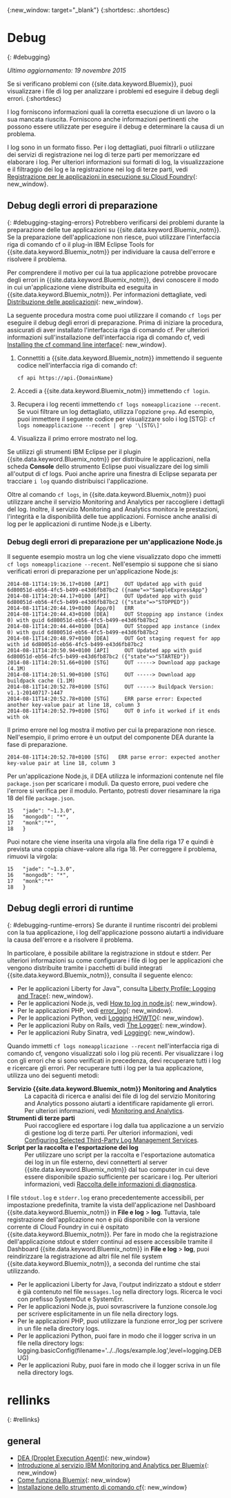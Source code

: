 {:new_window: target="_blank"}
{:shortdesc: .shortdesc}

# Debug
{: #debugging}

*Ultimo aggiornamento: 19 novembre 2015*

Se si verificano problemi con {{site.data.keyword.Bluemix}}, puoi visualizzare i file di log per analizzare i problemi ed eseguire il debug degli errori.
{:shortdesc}

I log forniscono informazioni quali la corretta esecuzione di un lavoro o la sua mancata riuscita. Forniscono anche informazioni pertinenti che possono essere utilizzate per eseguire il debug e determinare la causa di un problema.

I log sono in un formato fisso. Per i log dettagliati, puoi filtrarli o utilizzare dei servizi di registrazione nei log di terze parti per memorizzare ed elaborare i log. Per ulteriori informazioni sui formati di log, la visualizzazione e il filtraggio dei log e la registrazione nei log di terze parti, vedi
[Registrazione per le applicazioni in esecuzione su Cloud Foundry](../manageapps/monitoringandlogging.html#logging_for_bluemix_apps){: new_window}.


## Debug degli errori di preparazione
{: #debugging-staging-errors}
Potrebbero verificarsi dei problemi durante la preparazione delle tue applicazioni su {{site.data.keyword.Bluemix_notm}}. Se la preparazione dell'applicazione non riesce, puoi utilizzare l'interfaccia riga di comando cf o il plug-in IBM Eclipse Tools for {{site.data.keyword.Bluemix_notm}} per individuare la causa dell'errore e risolvere il problema.

Per comprendere il motivo per cui la tua applicazione potrebbe provocare degli errori in {{site.data.keyword.Bluemix_notm}}, devi conoscere il modo in cui un'applicazione viene distribuita ed eseguita in {{site.data.keyword.Bluemix_notm}}. Per informazioni dettagliate, vedi [Distribuzione delle applicazioni](../manageapps/deployingapps.html#appdeploy){: new_window}.

La seguente procedura mostra come puoi utilizzare il comando `cf logs` per eseguire il debug degli errori di preparazione. Prima di iniziare
la procedura, assicurati di aver installato l'interfaccia riga di comando cf. Per ulteriori informazioni sull'installazione dell'interfaccia riga di comando cf, vedi [Installing the cf command line interface](../starters/install_cli.html){: new_window}.

  1. Connettiti a {{site.data.keyword.Bluemix_notm}} immettendo il seguente codice nell'interfaccia riga di comando cf:
     ```
	 cf api https://api.{DomainName}
	 ```
	 
  2. Accedi a {{site.data.keyword.Bluemix_notm}} immettendo `cf login`.
  
  3. Recupera i log recenti immettendo `cf logs nomeapplicazione --recent`. Se vuoi filtrare un log dettagliato, utilizza l'opzione `grep`. Ad esempio, puoi immettere il seguente codice per visualizzare solo i log [STG]:
    ```
	cf logs nomeapplicazione --recent | grep '\[STG\]'
	```
  4. Visualizza il primo errore mostrato nel log.
  
Se utilizzi gli strumenti IBM Eclipse per il plugin {{site.data.keyword.Bluemix_notm}} per distribuire le applicazioni, nella scheda **Console** dello strumento Eclipse puoi visualizzare dei log simili all'output di cf logs. Puoi anche aprire una finestra di Eclipse separata per tracciare `i log` quando distribuisci l'applicazione.

Oltre al comando `cf logs`, in {{site.data.keyword.Bluemix_notm}} puoi utilizzare anche il servizio Monitoring and Analytics per raccogliere i dettagli del log. Inoltre, il servizio Monitoring and Analytics monitora le prestazioni, l'integrità e la disponibilità delle tue applicazioni. Fornisce anche analisi di log per le applicazioni di runtime Node.js e Liberty.  

### Debug degli errori di preparazione per un'applicazione Node.js

Il seguente esempio mostra un log che viene visualizzato dopo che immetti `cf logs nomeapplicazione --recent`. Nell'esempio
si suppone che si siano verificati errori di preparazione per un'applicazione Node.js:
```
2014-08-11T14:19:36.17+0100 [API]     OUT Updated app with guid 6d80051d-eb56-4fc5-b499-e43d6fb87bc2 ({name"=>"SampleExpressApp"}
2014-08-11T14:20:44.17+0100 [API]     OUT Updated app with guid 6d80051d-eb56-4fc5-b499-e43d6fb87bc2 ({"state"=>"STOPPED"})
2014-08-11T14:20:44.19+0100 [App/0]   ERR
2014-08-11T14:20:44.43+0100 [DEA]     OUT Stopping app instance (index 0) with guid 6d80051d-eb56-4fc5-b499-e43d6fb87bc2
2014-08-11T14:20:44.44+0100 [DEA]     OUT Stopped app instance (index 0) with guid 6d80051d-eb56-4fc5-b499-e43d6fb87bc2
2014-08-11T14:20:48.97+0100 [DEA]     OUT Got staging request for app with id 6d80051d-eb56-4fc5-b499-e43d6fb87bc2
2014-08-11T14:20:50.94+0100 [API]     OUT Updated app with guid 6d80051d-eb56-4fc5-b499-e43d6fb87bc2 ({"state"=>"STARTED"})
2014-08-11T14:20:51.66+0100 [STG]     OUT -----> Download app package (4.1M)
2014-08-11T14:20:51.90+0100 [STG]     OUT -----> Download app buildpack cache (1.1M)
2014-08-11T14:20:52.78+0100 [STG]     OUT -----> Buildpack Version: v1.1-20140717-1447
2014-08-11T14:20:52.78+0100 [STG]     ERR parse error: Expected another key-value pair at line 18, column 3
2014-08-11T14:20:52.79+0100 [STG]     OUT 0 info it worked if it ends with ok
```

Il primo errore nel log mostra il motivo per cui la preparazione non riesce. Nell'esempio, il primo errore è un output del componente DEA durante la fase di preparazione.
```
2014-08-11T14:20:52.78+0100 [STG]   ERR parse error: expected another key-value pair at line 18, column 3
```

Per un'applicazione Node.js, il DEA utilizza le informazioni contenute nel file `package.json` per scaricare i moduli. Da questo errore, puoi vedere
che l'errore si verifica per il modulo. Pertanto, potresti dover riesaminare la riga 18 del file `package.json`. 

```
15   "jade": "~1.3.0",
16   "mongodb": "*",
17   "monk":"*",
18   }
```
Puoi notare che viene inserita una virgola alla fine della riga 17 e quindi è prevista una coppia chiave-valore alla riga 18. Per correggere il problema, rimuovi la virgola:

```
15   "jade": "~1.3.0",
16   "mongodb": "*",
17   "monk":"*"
18   }
```

## Debug degli errori di runtime
{: #debugging-runtime-errors}
Se durante il runtime riscontri dei problemi con la tua applicazione, i log dell'applicazione possono aiutarti a individuare la causa dell'errore e a risolvere il problema. 

In particolare, è possibile abilitare la registrazione in stdout e stderr. Per ulteriori informazioni su come configurare i file di log per le applicazioni
che vengono distribuite tramite i pacchetti di build integrati {{site.data.keyword.Bluemix_notm}}, consulta il seguente elenco:

  * Per le applicazioni Liberty for Java™, consulta [Liberty Profile: Logging and Trace](http://www-01.ibm.com/support/knowledgecenter/was_beta_liberty/com.ibm.websphere.wlp.nd.multiplatform.doc/ae/rwlp_logging.html){: new_window}.
  * Per le applicazioni Node.js, vedi [How to log in node.js](http://docs.nodejitsu.com/articles/intermediate/how-to-log){: new_window}. 
  * Per le applicazioni PHP, vedi [error_log](http://php.net/manual/en/function.error-log.php){: new_window}.
  * Per le applicazioni Python, vedi [Logging HOWTO](https://docs.python.org/2/howto/logging.html){: new_window}.
  * Per le applicazioni Ruby on Rails, vedi [The Logger](guides.rubyonrails.org/debugging_rails_applications.html#the-logger){: new_window}.
  * Per le applicazioni Ruby Sinatra, vedi [Logging](http://www.sinatrarb.com/intro.html#Logging){: new_window}.
  
Quando immetti `cf logs nomeapplicazione --recent` nell'interfaccia riga di comando cf, vengono visualizzati solo i log più recenti. Per visualizzare i log con gli errori che si sono verificati in precedenza, devi recuperare tutti i log e ricercare gli errori. Per recuperare tutti i log per la tua applicazione, utilizza uno dei seguenti metodi:
<dl> 
<dt><strong>Servizio {{site.data.keyword.Bluemix_notm}} Monitoring and Analytics</strong></dt> 
<dd>La capacità di ricerca e analisi dei file di log del servizio Monitoring and Analytics possono aiutarti a identificare rapidamente gli errori. Per ulteriori informazioni, vedi <a href="../services/monana/index.html#gettingstartedtemplate" target="_blank">Monitoring and Analytics</a>.</dd> 
<dt><strong>Strumenti di terze parti </strong></dt> 
<dd>Puoi raccogliere ed esportare i log dalla tua applicazione a un servizio di gestione log di terze parti. Per ulteriori informazioni, vedi
<a href="http://docs.cloudfoundry.org/devguide/services/log-management-thirdparty-svc.html" target="_blank">Configuring Selected Third-Party Log Management Services</a>.</dd> 
<dt><strong>Script per la raccolta e l'esportazione dei log  </strong></dt> 
<dd>Per utilizzare uno script per la raccolta e l'esportazione automatica dei log in un file esterno, devi connetterti al server {{site.data.keyword.Bluemix_notm}} dal tuo computer in cui deve essere disponibile spazio sufficiente per scaricare i log. Per ulteriori informazioni, vedi <a href="../support/index.html#collecting-diagnostic-information" target="_blank">Raccolta delle informazioni di diagnostica</a>. </dd>
</dl>

I file `stdout.log` e `stderr.log` erano precedentemente accessibili, per impostazione predefinita, tramite la vista dell'applicazione nel Dashboard {{site.data.keyword.Bluemix_notm}} in **File e log** > **log**. Tuttavia, tale registrazione dell'applicazione non è più disponibile
con la versione corrente di Cloud Foundry in cui è ospitato {{site.data.keyword.Bluemix_notm}}. Per fare in modo che la registrazione dell'applicazione stdout e stderr continui ad essere accessibile tramite il Dashboard {{site.data.keyword.Bluemix_notm}} in **File e log** > **log**, puoi reindirizzare la registrazione ad altri file nel file system {{site.data.keyword.Bluemix_notm}}, a seconda del runtime che stai utilizzando. 

  * Per le applicazioni Liberty for Java, l'output indirizzato a stdout e stderr è già contenuto nel file `messages.log` nella directory logs. Ricerca le voci con prefisso SystemOut e SystemErr.
  * Per le applicazioni Node.js, puoi sovrascrivere la funzione console.log per scrivere esplicitamente in un file nella directory logs.
  * Per le applicazioni PHP, puoi utilizzare la funzione error_log per scrivere in un file nella directory logs.
  * Per le applicazioni Python, puoi fare in modo che il logger scriva in un file nella directory logs: logging.basicConfig(filename='../../logs/example.log',level=logging.DEBUG)
  * Per le applicazioni Ruby, puoi fare in modo che il logger scriva in un file nella directory logs.
 

# rellinks
{: #rellinks}

## general

  * [DEA (Droplet Execution Agent)](http://docs.cloudfoundry.org/concepts/architecture/execution-agent.html){: new_window}
  * [Introduzione al servizio IBM Monitoring and Analytics per Bluemix](../services/monana/index.html#gettingstartedtemplate){: new_window}
  * [Come funziona Bluemix](../overview/overview.html#ov_arch){: new_window}
  * [Installazione dello strumento di comando cf](../starters/install_cli.html){: new_window}
 














